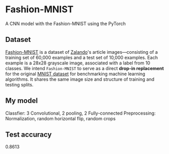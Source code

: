 # Fashion-MNIST
A CNN model with the Fashion-MNIST using the PyTorch

## Dataset
[Fashion-MNIST](https://github.com/zalandoresearch/fashion-mnist]) is a dataset of [Zalando](https://jobs.zalando.com/tech/)'s article images—consisting of a training set of 60,000 examples and a test set of 10,000 examples. Each example is a 28x28 grayscale image, associated with a label from 10 classes. We intend `Fashion-MNIST` to serve as a direct **drop-in replacement** for the original [MNIST dataset](http://yann.lecun.com/exdb/mnist/) for benchmarking machine learning algorithms. It shares the same image size and structure of training and testing splits.

## My model
Classfier: 3 Convolutional, 2 pooling, 2 Fully-connected
Preprocessing: Normalization, random horizontal flip, random crops

## Test accuracy
0.8613
